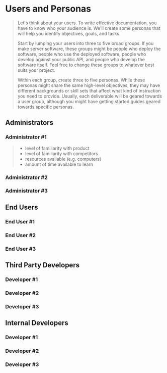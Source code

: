 # Users and Personas

> Let's think about your users. To write effective documentation,
> you have to know who your audience is. We'll create some personas
> that will help you identify objectives, goals, and tasks.
>
> Start by lumping your users into three to five broad groups. If
> you make server software, these groups might be people who deploy
> the software, people who use the deployed software, people who
> develop against your public API, and people who develop the
> software itself. Feel free to change these groups to whatever
> best suits your project.
>
> Within each group, create three to five personas. While these
> personas might share the same high-level objectives, they may
> have different backgrounds or skill sets that affect what kind
> of instruction you need to provide. Usually, each deliverable
> will be geared towards a user group, although you might have
> getting started guides geared towards specific personas.

## Administrators

### Administrator #1

> * level of familiarity with product
> * level of familiarity with competitors
> * resources available (e.g. computers)
> * amount of time available to learn

### Administrator #2

### Administrator #3

## End Users

### End User #1

### End User #2

### End User #3

## Third Party Developers

### Developer #1

### Developer #2

### Developer #3

## Internal Developers

### Developer #1

### Developer #2

### Developer #3

